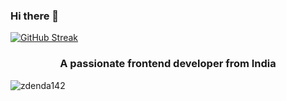### Hi there 👋


[![GitHub Streak](https://streak-stats.demolab.com?user=zdenda142&theme=radical&background=242737)](https://git.io/streak-stats)
<h3 align="center">A passionate frontend developer from India</h3>

<p align="left"> <img src="https://komarev.com/ghpvc/?username=zdenda142&label=Profile%20views&color=0e75b6&style=flat" alt="zdenda142" /> </p>
</p>



<!--
**zdenda142/zdenda142** is a ✨ _special_ ✨ repository because its `README.md` (this file) appears on your GitHub profile.

Here are some ideas to get you started:

- 🔭 I’m currently working on ...
- 🌱 I’m currently learning ...
- 👯 I’m looking to collaborate on ...
- 🤔 I’m looking for help with ...
- 💬 Ask me about ...
- 📫 How to reach me: ...
- 😄 Pronouns: ...
- ⚡ Fun fact: ...
-->
